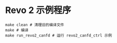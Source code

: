 # Revo 2 示例程序

```shell
make clean # 清理旧的编译文件
make # 编译
make run_revo2_canfd # 运行 revo2_canfd_ctrl 示例
```
